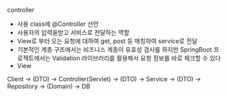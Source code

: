 controller

- 사용 class에 @Controller 선언
- 사용자의 입력을받고 서비스로 전달하는 역할
- View로 부터 오는 요청에 대하여 get, post 등 매칭하여 service로 전달
- 기본적인 계층 구조에서는 비즈니스 계층이 유효성 검사를 하지만 SpringBoot 프로젝트에서는 Validation 라이브러리를 활용해서
요청 정보를 바로 체크할 수 있다
- View

Client -> (DTO) -> Controller(Servlet) -> (DTO) -> Service -> (DTO) -> Repository -> (Domain) -> DB